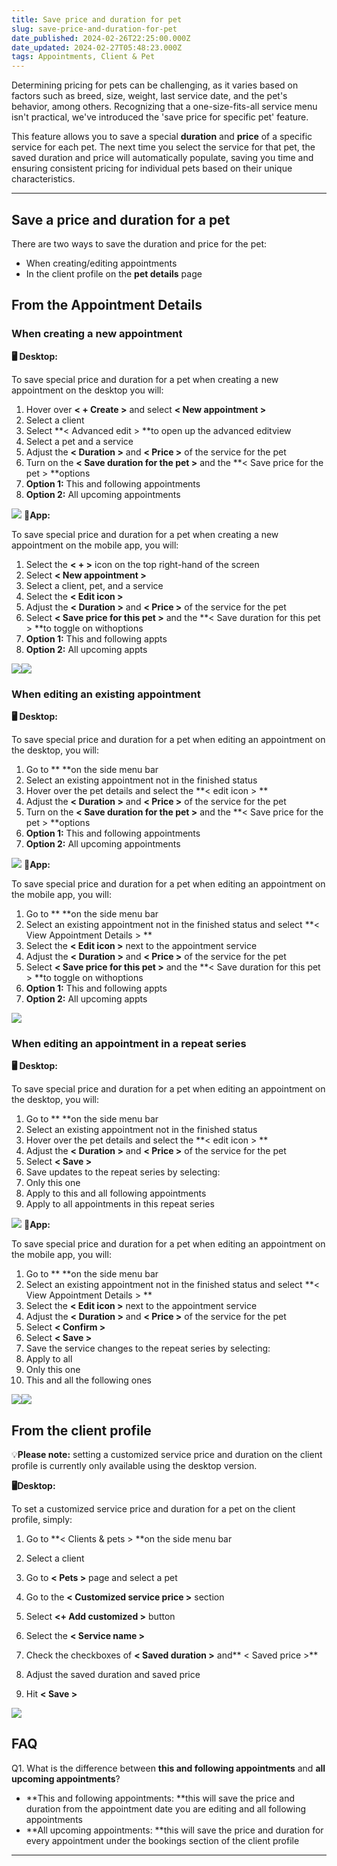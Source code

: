 ```yaml
---
title: Save price and duration for pet
slug: save-price-and-duration-for-pet
date_published: 2024-02-26T22:25:00.000Z
date_updated: 2024-02-27T05:48:23.000Z
tags: Appointments, Client & Pet
---
```


Determining pricing for pets can be challenging, as it varies based on factors such as breed, size, weight, last service date, and the pet's behavior, among others. Recognizing that a one-size-fits-all service menu isn't practical, we've introduced the 'save price for specific pet' feature.

This feature allows you to save a special **duration** and **price** of a specific service for each pet. The next time you select the service for that pet, the saved duration and price will automatically populate, saving you time and ensuring consistent pricing for individual pets based on their unique characteristics.

---

## Save a price and duration for a pet

There are two ways to save the duration and price for the pet:

- When creating/editing appointments
- In the client profile on the **pet details** page

## From the Appointment Details

### When creating a new appointment 

**🖥️ Desktop:**

To save special price and duration for a pet when creating a new appointment on the desktop you will:

1. Hover over **< + Create  >** and select **< New appointment >**
2. Select a client
3. Select **< Advanced edit > **to open up the advanced editview
4. Select a pet and a service
5. Adjust the **< Duration >** and **< Price >** of the service for the pet
6. Turn on the **< Save duration for the pet >** and the **< Save price for the pet > **options
1. **Option 1:** This and following appointments
2. **Option 2:** All upcoming appointments

![](__GHOST_URL__/content/images/2024/02/CleanShot-2024-02-26-at-21.19.40@2x.png)
**📱App:**

To save special price and duration for a pet when creating a new appointment on the mobile app, you will:

1. Select the **< + >** icon on the top right-hand of the screen
2. Select **< New appointment >**
3. Select a client, pet, and a service
4. Select the **< Edit icon >**
5. Adjust the **< Duration >** and **< Price >** of the service for the pet
6. Select **< Save price for this pet >** and the **< Save duration for this pet > **to toggle on withoptions
7. **Option 1:** This and following appts
8. **Option 2:** All upcoming appts

![](__GHOST_URL__/content/images/2024/02/image-72.png)![](__GHOST_URL__/content/images/2024/02/image-73.png)
### When editing an existing appointment

**🖥️ Desktop:**

To save special price and duration for a pet when editing an appointment on the desktop, you will:

1. Go to **<Appointments> **on the side menu bar
2. Select an existing appointment not in the finished status
3. Hover over the pet details and select the **< edit icon > **
4. Adjust the **< Duration >** and **< Price >** of the service for the pet
5. Turn on the **< Save duration for the pet >** and the **< Save price for the pet > **options
1. **Option 1:** This and following appointments
2. **Option 2:** All upcoming appointments

![](__GHOST_URL__/content/images/2024/02/CleanShot-2024-02-26-at-21.31.25.gif)
**📱App:**

To save special price and duration for a pet when editing an appointment on the mobile app, you will:

1. Go to **<Appointments> **on the side menu bar
2. Select an existing appointment not in the finished status and select **< View Appointment Details > **
3. Select the **< Edit icon >** next to the appointment service
4. Adjust the **< Duration >** and **< Price >** of the service for the pet
5. Select **< Save price for this pet >** and the **< Save duration for this pet > **to toggle on withoptions
1. **Option 1:** This and following appts
2. **Option 2:** All upcoming appts

![](__GHOST_URL__/content/images/2024/02/image-74.png)
### When editing an appointment in a repeat series

**🖥️ Desktop:**

To save special price and duration for a pet when editing an appointment on the desktop, you will:

1. Go to **<Appointments> **on the side menu bar
2. Select an existing appointment not in the finished status
3. Hover over the pet details and select the **< edit icon > **
4. Adjust the **< Duration >** and **< Price >** of the service for the pet
5. Select **< Save >**
6. Save updates to the repeat series by selecting: 
1. Only this one
2. Apply to this and all following appointments
3. Apply to all appointments in this repeat series

![](__GHOST_URL__/content/images/2024/02/CleanShot-2024-02-26-at-21.44.55.gif)
**📱App:**

To save special price and duration for a pet when editing an appointment on the mobile app, you will:

1. Go to **<Appointments> **on the side menu bar
2. Select an existing appointment not in the finished status and select **< View Appointment Details > **
3. Select the **< Edit icon >** next to the appointment service
4. Adjust the **< Duration >** and **< Price >** of the service for the pet
5. Select **< Confirm >**
6. Select **< Save >**
7. Save the service changes to the repeat series by selecting: 
1. Apply to all
2. Only this one
3. This and all the following ones

![](__GHOST_URL__/content/images/2024/02/image-41.png)![](__GHOST_URL__/content/images/2024/02/image-43.png)
## From the client profile

💡**Please note:** setting a customized service price and duration on the client profile is currently only available using the desktop version.

**🖥️Desktop:**

To set a customized service price and duration for a pet on the client profile, simply:

1. Go to **< Clients  & pets > **on the side menu bar 
2. Select a client
3. Go to **< Pets >** page and select a pet
4. Go to the **< Customized service price >** section
5. Select **<+ Add customized >** button
6. Select the **< Service name >**
1. Check the checkboxes of **< Saved duration >** and** < Saved price >**
2. Adjust the saved duration and saved price

7. Hit **< Save >**

![](__GHOST_URL__/content/images/2024/02/CleanShot-2024-02-26-at-21.42.37@2x-1.png)
## **FAQ**

Q1. What is the difference between **this and following appointments** and **all upcoming appointments**?

- **This and following appointments: **this will save the price and duration from the appointment date you are editing and all following appointments
- **All upcoming appointments: **this will save the price and duration for every appointment under the bookings section of the client profile

---
